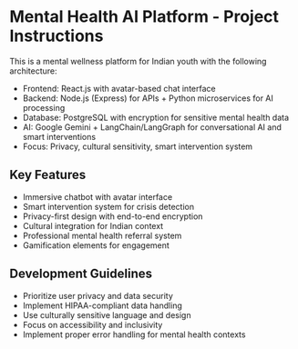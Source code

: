 <!-- Use this file to provide workspace-specific custom instructions to Copilot. For more details, visit https://code.visualstudio.com/docs/copilot/copilot-customization#_use-a-githubcopilotinstructionsmd-file -->

# Mental Health AI Platform - Project Instructions

This is a mental wellness platform for Indian youth with the following architecture:
- Frontend: React.js with avatar-based chat interface
- Backend: Node.js (Express) for APIs + Python microservices for AI processing  
- Database: PostgreSQL with encryption for sensitive mental health data
- AI: Google Gemini + LangChain/LangGraph for conversational AI and smart interventions
- Focus: Privacy, cultural sensitivity, smart intervention system

## Key Features
- Immersive chatbot with avatar interface
- Smart intervention system for crisis detection
- Privacy-first design with end-to-end encryption
- Cultural integration for Indian context
- Professional mental health referral system
- Gamification elements for engagement

## Development Guidelines
- Prioritize user privacy and data security
- Implement HIPAA-compliant data handling
- Use culturally sensitive language and design
- Focus on accessibility and inclusivity
- Implement proper error handling for mental health contexts
